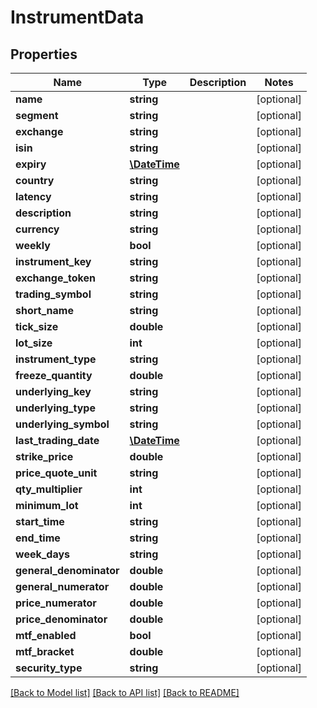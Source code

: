# InstrumentData

## Properties
Name | Type | Description | Notes
------------ | ------------- | ------------- | -------------
**name** | **string** |  | [optional] 
**segment** | **string** |  | [optional] 
**exchange** | **string** |  | [optional] 
**isin** | **string** |  | [optional] 
**expiry** | [**\DateTime**](\DateTime.md) |  | [optional] 
**country** | **string** |  | [optional] 
**latency** | **string** |  | [optional] 
**description** | **string** |  | [optional] 
**currency** | **string** |  | [optional] 
**weekly** | **bool** |  | [optional] 
**instrument_key** | **string** |  | [optional] 
**exchange_token** | **string** |  | [optional] 
**trading_symbol** | **string** |  | [optional] 
**short_name** | **string** |  | [optional] 
**tick_size** | **double** |  | [optional] 
**lot_size** | **int** |  | [optional] 
**instrument_type** | **string** |  | [optional] 
**freeze_quantity** | **double** |  | [optional] 
**underlying_key** | **string** |  | [optional] 
**underlying_type** | **string** |  | [optional] 
**underlying_symbol** | **string** |  | [optional] 
**last_trading_date** | [**\DateTime**](\DateTime.md) |  | [optional] 
**strike_price** | **double** |  | [optional] 
**price_quote_unit** | **string** |  | [optional] 
**qty_multiplier** | **int** |  | [optional] 
**minimum_lot** | **int** |  | [optional] 
**start_time** | **string** |  | [optional] 
**end_time** | **string** |  | [optional] 
**week_days** | **string** |  | [optional] 
**general_denominator** | **double** |  | [optional] 
**general_numerator** | **double** |  | [optional] 
**price_numerator** | **double** |  | [optional] 
**price_denominator** | **double** |  | [optional] 
**mtf_enabled** | **bool** |  | [optional] 
**mtf_bracket** | **double** |  | [optional] 
**security_type** | **string** |  | [optional] 

[[Back to Model list]](../../README.md#documentation-for-models) [[Back to API list]](../../README.md#documentation-for-api-endpoints) [[Back to README]](../../README.md)

